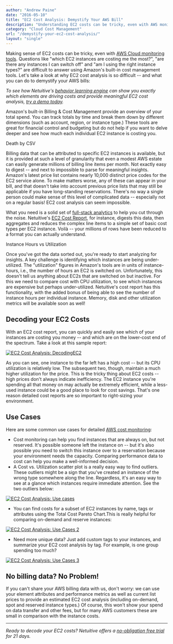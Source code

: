 ```yaml
---
author: "Andrew Paine"
date: "2016-05-10"
title: "EC2 Cost Analysis: Demystify Your AWS Bill"
description: "Understanding EC2 costs can be tricky, even with AWS monitoring. Let's look at why EC2 cost analysis is so tough - and how you can demystify your AWS bills."
category: "Cloud Cost Management"
url: "/demystify-your-ec2-cost-analysis/"
layout: "single"
---
```

Making sense of EC2 costs can be tricky, even with [AWS Cloud monitoring tools](https://www.metricly.com). Questions like "which EC2 instances are costing me the most?", "are there any instances I can switch off" and "am I using the right instance types?" are difficult to answer using Amazon's built-in cost management tools. Let's take a look at why EC2 cost analysis is so difficult -- and what you can do to demystify your AWS bills:

*To see how Netuitive's [behavior learning engine](/behavior-learning-engine) can show you exactly which elements are driving costs and provide meaningful EC2 cost analysis, [try a demo today](/signup).*

Amazon's built-in Billing & Cost Management provide an overview of your total spend. You can track totals by time and break them down by different dimensions (such as account, region, or instance type.) These tools are great for financial control and budgeting but do not help if you want to delve deeper and see how much each individual EC2 instance is costing you.

Death by CSV

Billing data that can be attributed to specific EC2 instances is available, but it is provided at such a level of granularity that even a modest AWS estate can easily generate millions of billing line items per month. Not exactly easy to digest -- and next to impossible to parse for meaningful insights. Amazon's latest price list contains nearly 10,000 distinct price codes for the EC2 service alone. To make matters worse, any of these can appear in your bill, and that doesn't take into account previous price lists that may still be applicable if you have long-standing reservations. There's no way a single person could make sense of this level of complicated data -- especially not on a regular basis! EC2 cost analysis can seem impossible.

What you need is a solid set of [full-stack analytics](/) to help you cut through the noise. Netuitive's [EC2 Cost Report](https://help.netuitive.com/Content/Reports/ec2_cost_report.htm), for instance, digests this data, then aggregates and reduces the complex line items to a simple set of basic cost types per EC2 instance. Voilà -- your millions of rows have been reduced to a format you can actually understand.

Instance Hours vs Utilization

Once you've got the data sorted out, you're ready to start analyzing for insights. A key challenge is identifying which instances are being under-utilized. The "utilization" figures in Amazon's tools are in units of instance-hours, i.e., the number of hours an EC2 is switched on. Unfortunately, this doesn't tell us anything about EC2s that are switched on but inactive. For this we need to compare cost with CPU utilization, to see which instances are expensive but perhaps under-utilized. Netuitive's cost report has this functionality, with the added bonus of being able to see the number of instance hours per individual instance. Memory, disk and other utilization metrics will be available soon as well!

Decoding your EC2 Costs
-----------------------

With an EC2 cost report, you can quickly and easily see which of your instances are costing you money -- and which are on the lower-cost end of the spectrum. Take a look at this sample report:

[![EC2 Cost Analysis: DecodingEC2](https://s3-us-west-2.amazonaws.com/com-netuitive-app-usw2-public/wp-content/uploads/2016/05/DecodingEC2.png)](https://s3-us-west-2.amazonaws.com/com-netuitive-app-usw2-public/wp-content/uploads/2016/05/DecodingEC2.png)

As you can see, one instance to the far left has a high cost -- but its CPU utilization is relatively low. The subsequent two, though, maintain a much higher utilization for the price. This is the tricky thing about EC2 costs -- high prices don't always indicate inefficiency. The EC2 instance you're spending all that money on may actually be extremely efficient, while a less-used instance could be a good place to look for cost savings. That's one reason detailed cost reports are so important to right-sizing your environment.

Use Cases
---------

Here are some common use cases for detailed [AWS cost monitoring](/):

-   Cost monitoring can help you find instances that are always on, but not reserved. It's possible someone left the instance on -- but it's also possible you need to switch this instance over to a reservation because your environment needs the capacity. Comparing performance data to cost can help you make a well-informed decision.
-   A Cost vs. Utilization scatter plot is a really easy way to find outliers. These outliers might be a sign that you've created an instance of the wrong type somewhere along the line. Regardless, it's an easy way to see at a glance which instances require immediate attention. See the two outliers below:

[![EC2 Cost Analysis: Use cases](https://s3-us-west-2.amazonaws.com/com-netuitive-app-usw2-public/wp-content/uploads/2016/05/Use-cases.png)](https://s3-us-west-2.amazonaws.com/com-netuitive-app-usw2-public/wp-content/uploads/2016/05/Use-cases.png)

-   You can find costs for a subset of EC2 instances by name, tags or attributes using the Total Cost Pareto Chart.This is really helpful for comparing on-demand and reserve instances:

[![EC2 Cost Analysis: Use Cases 2](https://s3-us-west-2.amazonaws.com/com-netuitive-app-usw2-public/wp-content/uploads/2016/05/Use-Cases-2.png)](https://s3-us-west-2.amazonaws.com/com-netuitive-app-usw2-public/wp-content/uploads/2016/05/Use-Cases-2.png)

-   Need more unique data? Just add custom tags to your instances, and summarize your EC2 cost analysis by tag. For example, is one group spending too much?

[![EC2 Cost Analysis: Use Cases 3](https://s3-us-west-2.amazonaws.com/com-netuitive-app-usw2-public/wp-content/uploads/2016/05/Use-Cases-3.png)](https://s3-us-west-2.amazonaws.com/com-netuitive-app-usw2-public/wp-content/uploads/2016/05/Use-Cases-3.png)

No billing data? No Problem!
----------------------------

If you can't share your AWS billing data with us, don't worry: we can use your element attributes and performance metrics as well as current list prices to provide an estimated EC2 cost analysis (including on-demand, spot and reserved instance types.) Of course, this won't show your spend on data transfer and other fees, but for many AWS customers these are small in comparison with the instance costs.

* * * * *

*Ready to decode your EC2 costs? Netuitive offers a [no-obligation free trial](/signup) for 21 days.*
